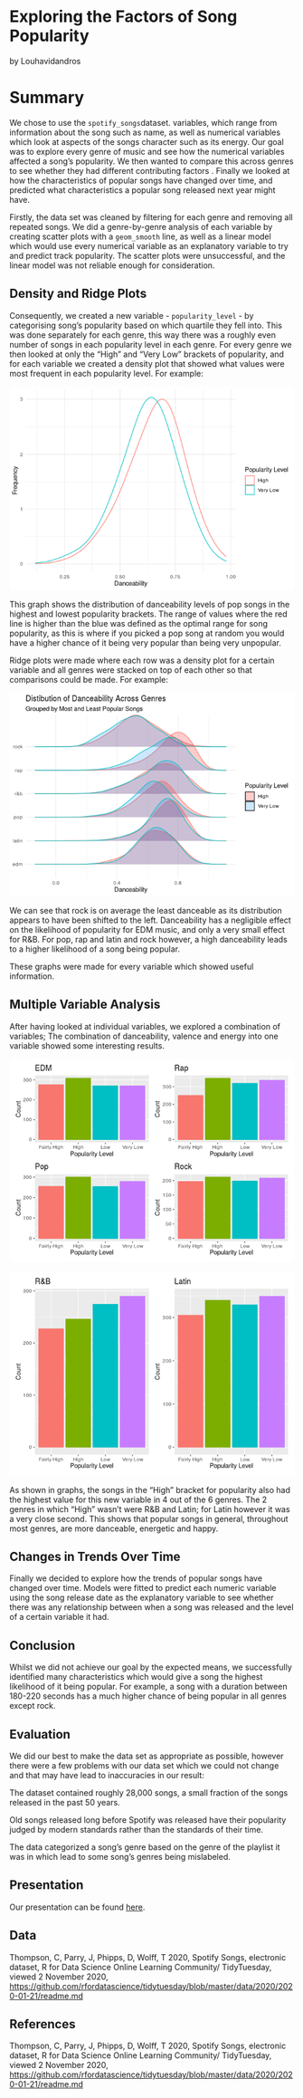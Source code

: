 Exploring the Factors of Song Popularity
================
by Louhavidandros

# Summary

We chose to use the `spotify_songs`dataset. variables, which range from
information about the song such as name, as well as numerical variables
which look at aspects of the songs character such as its energy. Our
goal was to explore every genre of music and see how the numerical
variables affected a song’s popularity. We then wanted to compare this
across genres to see whether they had different contributing factors .
Finally we looked at how the characteristics of popular songs have
changed over time, and predicted what characteristics a popular song
released next year might have.

Firstly, the data set was cleaned by filtering for each genre and
removing all repeated songs. We did a genre-by-genre analysis of each
variable by creating scatter plots with a `geom_smooth` line, as well as
a linear model which would use every numerical variable as an
explanatory variable to try and predict track popularity. The scatter
plots were unsuccessful, and the linear model was not reliable enough
for consideration.

## Density and Ridge Plots

Consequently, we created a new variable - `popularity_level` - by
categorising song’s popularity based on which quartile they fell into.
This was done separately for each genre, this way there was a roughly
even number of songs in each popularity level in each genre. For every
genre we then looked at only the “High” and “Very Low” brackets of
popularity, and for each variable we created a density plot that showed
what values were most frequent in each popularity level. For example:

![](README_files/figure-gfm/pop-density-example-1.png)<!-- -->

This graph shows the distribution of danceability levels of pop songs in
the highest and lowest popularity brackets. The range of values where
the red line is higher than the blue was defined as the optimal range
for song popularity, as this is where if you picked a pop song at random
you would have a higher chance of it being very popular than being very
unpopular.

Ridge plots were made where each row was a density plot for a certain
variable and all genres were stacked on top of each other so that
comparisons could be made. For example:

![](README_files/figure-gfm/ridge-plot-1.png)<!-- -->

We can see that rock is on average the least danceable as its
distribution appears to have been shifted to the left. Danceability has
a negligible effect on the likelihood of popularity for EDM music, and
only a very small effect for R\&B. For pop, rap and latin and rock
however, a high danceability leads to a higher likelihood of a song
being popular.

These graphs were made for every variable which showed useful
information.

## Multiple Variable Analysis

After having looked at individual variables, we explored a combination
of variables; The combination of danceability, valence and energy into
one variable showed some interesting results.

![](README_files/figure-gfm/pop-multiple-variable-analysis-1-1.png)<!-- -->

![](README_files/figure-gfm/multiple-variable-analysis-2-1.png)<!-- -->

As shown in graphs, the songs in the “High” bracket for popularity also
had the highest value for this new variable in 4 out of the 6 genres.
The 2 genres in which “High” wasn’t were R\&B and Latin; for Latin
however it was a very close second. This shows that popular songs in
general, throughout most genres, are more danceable, energetic and
happy.

## Changes in Trends Over Time

Finally we decided to explore how the trends of popular songs have
changed over time. Models were fitted to predict each numeric variable
using the song release date as the explanatory variable to see whether
there was any relationship between when a song was released and the
level of a certain variable it had.

## Conclusion

Whilst we did not achieve our goal by the expected means, we
successfully identified many characteristics which would give a song the
highest likelihood of it being popular. For example, a song with a
duration between 180-220 seconds has a much higher chance of being
popular in all genres except rock.

## Evaluation

We did our best to make the data set as appropriate as possible, however
there were a few problems with our data set which we could not change
and that may have lead to inaccuracies in our result:

The dataset contained roughly 28,000 songs, a small fraction of the
songs released in the past 50 years.

Old songs released long before Spotify was released have their
popularity judged by modern standards rather than the standards of their
time.

The data categorized a song’s genre based on the genre of the playlist
it was in which lead to some song’s genres being mislabeled.

## Presentation

Our presentation can be found [here](presentation/presentation.html).

## Data

Thompson, C, Parry, J, Phipps, D, Wolff, T 2020, Spotify Songs,
electronic dataset, R for Data Science Online Learning Community/
TidyTuesday, viewed 2 November 2020,
<https://github.com/rfordatascience/tidytuesday/blob/master/data/2020/2020-01-21/readme.md>

## References

Thompson, C, Parry, J, Phipps, D, Wolff, T 2020, Spotify Songs,
electronic dataset, R for Data Science Online Learning Community/
TidyTuesday, viewed 2 November 2020,
<https://github.com/rfordatascience/tidytuesday/blob/master/data/2020/2020-01-21/readme.md>
